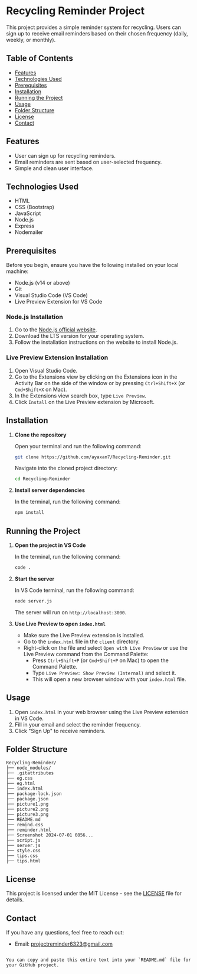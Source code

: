 # Recycling Reminder Project

This project provides a simple reminder system for recycling. Users can sign up to receive email reminders based on their chosen frequency (daily, weekly, or monthly).

## Table of Contents

- [Features](#features)
- [Technologies Used](#technologies-used)
- [Prerequisites](#prerequisites)
- [Installation](#installation)
- [Running the Project](#running-the-project)
- [Usage](#usage)
- [Folder Structure](#folder-structure)
- [License](#license)
- [Contact](#contact)

## Features

- User can sign up for recycling reminders.
- Email reminders are sent based on user-selected frequency.
- Simple and clean user interface.

## Technologies Used

- HTML
- CSS (Bootstrap)
- JavaScript
- Node.js
- Express
- Nodemailer

## Prerequisites

Before you begin, ensure you have the following installed on your local machine:

- Node.js (v14 or above)
- Git
- Visual Studio Code (VS Code)
- Live Preview Extension for VS Code

### Node.js Installation

1. Go to the [Node.js official website](https://nodejs.org/).
2. Download the LTS version for your operating system.
3. Follow the installation instructions on the website to install Node.js.

### Live Preview Extension Installation

1. Open Visual Studio Code.
2. Go to the Extensions view by clicking on the Extensions icon in the Activity Bar on the side of the window or by pressing `Ctrl+Shift+X` (or `Cmd+Shift+X` on Mac).
3. In the Extensions view search box, type `Live Preview`.
4. Click `Install` on the Live Preview extension by Microsoft.

## Installation

1. **Clone the repository**

   Open your terminal and run the following command:

   ```sh
   git clone https://github.com/ayaxan7/Recycling-Reminder.git
   ```

   Navigate into the cloned project directory:

   ```sh
   cd Recycling-Reminder
   ```

2. **Install server dependencies**

   In the terminal, run the following command:

   ```sh
   npm install
   ```

## Running the Project

1. **Open the project in VS Code**

   In the terminal, run the following command:

   ```sh
   code .
   ```

2. **Start the server**

   In VS Code terminal, run the following command:

   ```sh
   node server.js
   ```

   The server will run on `http://localhost:3000`.

3. **Use Live Preview to open `index.html`**

   - Make sure the Live Preview extension is installed.
   - Go to the `index.html` file in the `client` directory.
   - Right-click on the file and select `Open with Live Preview` or use the Live Preview command from the Command Palette:
     - Press `Ctrl+Shift+P` (or `Cmd+Shift+P` on Mac) to open the Command Palette.
     - Type `Live Preview: Show Preview (Internal)` and select it.
     - This will open a new browser window with your `index.html` file.

## Usage

1. Open `index.html` in your web browser using the Live Preview extension in VS Code.
2. Fill in your email and select the reminder frequency.
3. Click "Sign Up" to receive reminders.

## Folder Structure

```plaintext
Recycling-Reminder/
├── node_modules/
├── .gitattributes
├── eg.css
├── eg.html
├── index.html
├── package-lock.json
├── package.json
├── picture1.png
├── picture2.png
├── picture3.png
├── README.md
├── remind.css
├── reminder.html
├── Screenshot 2024-07-01 0856...
├── script.js
├── server.js
├── style.css
├── tips.css
├── tips.html

```

## License

This project is licensed under the MIT License - see the [LICENSE](LICENSE) file for details.

## Contact

If you have any questions, feel free to reach out:

- Email: projectreminder6323@gmail.com
```

You can copy and paste this entire text into your `README.md` file for your GitHub project.